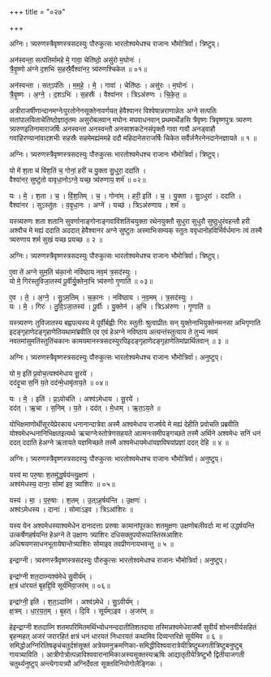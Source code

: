 +++
title = "०२७"

+++


अग्निः। त्र्यरुणस्त्रैवृष्णस्त्रसदस्युः पौरुकुत्सः भारतोश्वमेधश्च राजानः भौमोत्रिर्वा। त्रिष्टुप्।

अन॑स्वन्ता॒ सत्प॑तिर्मामहे मे॒ गावा॒ चेति॑ष्ठो॒ असु॑रो म॒घोनः॑ ।  
त्रै॒वृ॒ष्णो अ॑ग्ने द॒शभिः॑ स॒हस्रै॒र्वैश्वा॑नर॒ त्र्य॑रुणश्चिकेत ॥ ०१॥

अन॑स्वन्ता । सत्ऽप॑तिः । म॒म॒हे॒ । मे॒ । गावा॑ । चेति॑ष्ठः । असु॑रः । म॒घोनः॑ ।  
त्रै॒वृ॒ष्णः । अ॒ग्ने॒ । द॒शऽभिः॑ । स॒हस्रैः॑ । वैश्वा॑नर । त्रिऽअ॑रुणः । चि॒के॒त॒ ॥

अत्रीराजर्षीणान्दानमग्नेःपुरतोनेनसूक्तेनावर्णयत् हेवैश्वानर विश्वेषान्नराणान्नेतः अग्ने सत्पतिः सतांपालयिताचेतिष्ठोज्ञातृतमः असुरोबलवान् मघोनः मघवाधनवान् प्रथमार्थेङसि त्रैवृष्णः त्रिवृष्णपुत्रः त्र्यरुणः त्र्यरुणइतिनामाराजर्षिः अनस्वन्ता अनस्वन्तौ अनसाशकटेनसंपृक्तौ गावा गावौ अनड्वाहौ गवांहिरण्यानांवादशभीः सहस्रैः सहमेमह्यंममहे ददौ महिदानेसराजर्षिः चिकेत सर्वैर्जनैरनेनदानेनज्ञायते ॥ १ ॥

अग्निः। त्र्यरुणस्त्रैवृष्णस्त्रसदस्युः पौरुकुत्सः भारतोश्वमेधश्च राजानः भौमोत्रिर्वा। त्रिष्टुप्।

यो मे॑ श॒ता च॑ विंश॒तिं च॒ गोनां॒ हरी॑ च यु॒क्ता सु॒धुरा॒ ददा॑ति ।  
वैश्वा॑नर॒ सुष्टु॑तो वावृधा॒नोऽग्ने॒ यच्छ॒ त्र्य॑रुणाय॒ शर्म॑ ॥ ०२॥

यः । मे॒ । श॒ता । च॒ । विं॒श॒तिम् । च॒ । गोना॑म् । हरी॒ इति॑ । च॒ । यु॒क्ता । सु॒ऽधुरा॑ । ददा॑ति ।  
वैश्वा॑नर । सुऽस्तु॑तः । व॒वृ॒धा॒नः । अग्ने॑ । यच्छ॑ । त्रिऽअ॑रुणाय । शर्म॑ ॥

यस्त्र्यरुणः शता शतानि सुवर्णानाङ्गोनाङ्गवांविंशतिंचयुक्ता रथेनयुक्तौ सुधुरा सुधुरौ सुष्ठुधुरंवहन्तौ हरी अश्वौच मे मह्यं ददाति अददात् हेवैश्वानर अग्ने सुष्टुतः अस्माभिःसम्यक् स्तुतः ववृधानोहविर्भिर्वर्धमानः त्वं तस्मै त्र्यरुणाय शर्म सुखं यच्छ प्रयच्छ ॥ २ ॥

अग्निः। त्र्यरुणस्त्रैवृष्णस्त्रसदस्युः पौरुकुत्सः भारतोश्वमेधश्च राजानः भौमोत्रिर्वा। त्रिष्टुप्।

ए॒वा ते॑ अग्ने सुम॒तिं च॑का॒नो नवि॑ष्ठाय नव॒मं त्र॒सद॑स्युः ।  
यो मे॒ गिर॑स्तुविजा॒तस्य॑ पू॒र्वीर्यु॒क्तेना॒भि त्र्य॑रुणो गृ॒णाति॑ ॥ ०३॥

ए॒व । ते॒ । अ॒ग्ने॒ । सु॒ऽम॒तिम् । च॒का॒नः । नवि॑ष्ठाय । न॒व॒मम् । त्र॒सद॑स्युः ।  
यः । मे॒ । गिरः॑ । तु॒वि॒ऽजा॒तस्य॑ । पू॒र्वीः । यु॒क्तेन॑ । अ॒भि । त्रिऽअ॑रुणः । गृ॒णाति॑ ॥

यस्त्र्यरुणः तुविजातस्य बह्वपत्यस्य मे पूर्वीर्बह्वीः गिरः स्तुतीः श्रुत्वाप्रीतः सन् युक्तेनाभियुक्तेनमनसा अभिगृणाति इदङ्गृहाणेदङ्गृहाणेतियथामांब्रवीति एव एवं हेअग्ने नविष्ठाय अत्यन्तंस्तुत्याय ते तुभ्यं नवमं नवतमांसुमतिंस्तुतिंचकानः कामयमानस्त्रसदस्युरपिइदङ्गृहाणेदङ्गृहाणेतिमांप्रार्थितवान् ॥ ३ ॥

अग्निः। त्र्यरुणस्त्रैवृष्णस्त्रसदस्युः पौरुकुत्सः भारतोश्वमेधश्च राजानः भौमोत्रिर्वा। अनुष्टुप्।

यो म॒ इति॑ प्र॒वोच॒त्यश्व॑मेधाय सू॒रये॑ ।  
दद॑दृ॒चा स॒निं य॒ते दद॑न्मे॒धामृ॑ताय॒ते ॥ ०४॥

यः । मे॒ । इति॑ । प्र॒ऽवोच॑ति । अश्व॑ऽमेधाय । सू॒रये॑ ।  
दद॑त् । ऋ॒चा । स॒निम् । य॒ते । दद॑त् । मे॒धाम् । ऋ॒त॒ऽय॒ते ॥

योभिक्षमाणोर्थीसूरयेप्रेरकाय धनानान्दात्रेवा अस्मै अश्वमेधाय राजर्षये मे मह्यं देहीति प्रवोचति प्रब्रवीति योश्वमेधन्धनानिभिक्षतइत्यर्थः ऋचाग्नेःस्तोत्रेणसहयते आत्मनःसमीपङ्गच्छते तस्मै अर्थिने अश्वमेधः सनिं धनं ददत् ददाति हेअग्ने ऋतायते यज्ञमिच्छते तस्मै अश्वमेधायमेधांयज्ञविषयांप्रज्ञां ददत् देहि ॥ ४ ॥

अग्निः। त्र्यरुणस्त्रैवृष्णस्त्रसदस्युः पौरुकुत्सः भारतोश्वमेधश्च राजानः भौमोत्रिर्वा। अनुष्टुप्।

यस्य॑ मा परु॒षाः श॒तमु॑द्ध॒र्षय॑न्त्यु॒क्षणः॑ ।  
अश्व॑मेधस्य॒ दानाः॒ सोमा॑ इव॒ त्र्या॑शिरः ॥ ०५॥

यस्य॑ । मा॒ । प॒रु॒षाः । श॒तम् । उ॒त्ऽह॒र्षय॑न्ति । उ॒क्षणः॑ ।  
अश्व॑ऽमेधस्य । दानाः॑ । सोमाः॑ऽइव । त्रिऽआ॑शिरः ॥

यस्य येन अश्वमेधस्याश्वमेधेन दानादत्ताः प्ररुषाः कामानांपूरकाः शतमुक्षणः उक्षणोबलीवर्दाः मा मां उद्धर्षयन्ति उत्कर्षेणहर्षयन्ति हेअग्ने ते उक्षाणः त्र्याशिरः दधिसक्तुपयोरूपास्तिस्रआशिरः अधिश्रयणसाधनभूतायेषान्तेत्र्याशिरः सोमाइव तवप्रीणनायभवन्तु ॥ ५ ॥

इन्द्राग्नी। त्र्यरुणस्त्रैवृष्णस्त्रसदस्युः पौरुकुत्सः भारतोश्वमेधश्च राजानः भौमोत्रिर्वा। अनुष्टुप्।

इन्द्रा॑ग्नी शत॒दाव्न्यश्व॑मेधे सु॒वीर्य॑म् ।  
क्ष॒त्रं धा॑रयतं बृ॒हद्दि॒वि सूर्य॑मिवा॒जर॑म् ॥ ०६॥

इन्द्रा॑ग्नी॒ इति॑ । श॒त॒ऽदाव्नि॑ । अश्व॑ऽमेधे । सु॒ऽवीर्य॑म् ।  
क्ष॒त्रम् । धा॒र॒य॒त॒म् । बृ॒हत् । दि॒वि । सूर्य॑म्ऽइव । अ॒जर॑म् ॥

हेइन्द्राग्नी शतदाव्नि शतमपरिमितमर्थिभ्योधनन्ददातीतिशतदावा तस्मिन्नश्वमेधेराजर्षौ सुवीर्यं शोभनवीर्यसहितं बृहन्महत् अजरं जरारहितं क्षत्रं धनं धारयतं निधारयतं कथामिव दिव्यन्तरिक्षे सूर्यमिव ॥ ६ ॥समिद्धोअग्निरितिषळृचंचतुर्दशंसूक्तं अत्रेयमनुक्रमणिका-समिद्धीविश्ववारात्रेयीत्रिष्टुब्जगतीत्रिष्टुबनुष्टुब् गायत्र्याविति । आत्रीगोत्रोत्पन्नाविश्ववारानामिकाअस्यसूक्तस्यऋषिः आद्यातृतीयेत्रिष्टुभौ द्वितीयाजगती चतुर्थ्यनुष्टुप् अन्त्येगायत्र्यौ अग्निर्देवता सूक्तविनियोगोलैङ्गिकः ।